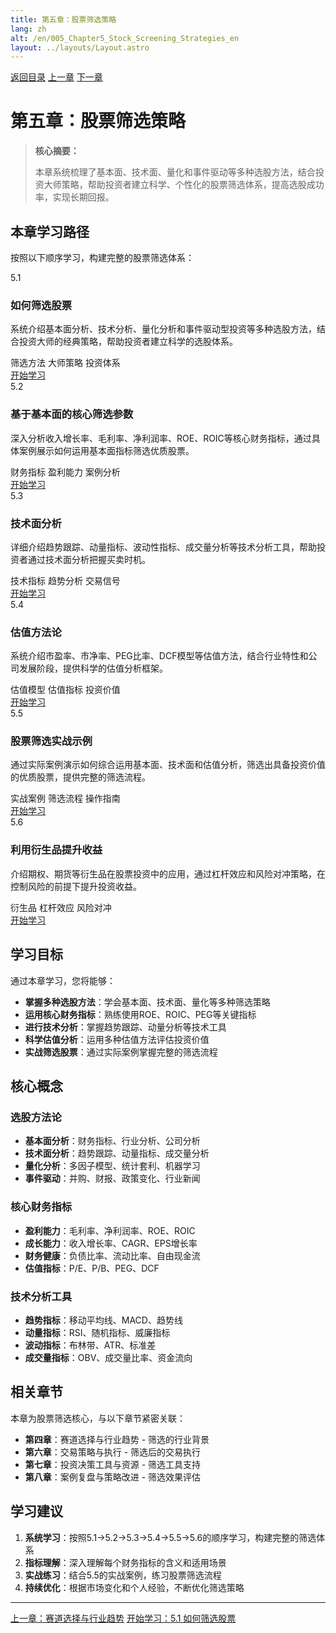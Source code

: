 ```yaml
---
title: 第五章：股票筛选策略
lang: zh
alt: /en/005_Chapter5_Stock_Screening_Strategies_en
layout: ../layouts/Layout.astro
---
```


<div class="top-nav">
  <a href="/"> 返回目录</a>
  <a href="/004_Chapter4_Track_Selection_and_Industry_Trends_CN"> 上一章</a>
  <a href="/006_Chapter6_Trading_Strategies_and_Execution_CN">下一章 </a>
</div>

# 第五章：股票筛选策略

> **核心摘要：**
> 
> 本章系统梳理了基本面、技术面、量化和事件驱动等多种选股方法，结合投资大师策略，帮助投资者建立科学、个性化的股票筛选体系，提高选股成功率，实现长期回报。

##  本章学习路径

按照以下顺序学习，构建完整的股票筛选体系：

<div class="chapters-grid">
  <div class="chapter-card">
    <div class="chapter-header">
      <span class="chapter-number">5.1</span>
      <h3>如何筛选股票</h3>
    </div>
    <p>系统介绍基本面分析、技术分析、量化分析和事件驱动型投资等多种选股方法，结合投资大师的经典策略，帮助投资者建立科学的选股体系。</p>
    <div class="chapter-features">
      <span class="feature-tag"> 筛选方法</span>
      <span class="feature-tag"> 大师策略</span>
      <span class="feature-tag"> 投资体系</span>
    </div>
    <a href="/005_Chapter5/5.1_Stock_Screening_Methods_CN" class="chapter-link">开始学习 </a>
  </div>

  <div class="chapter-card">
    <div class="chapter-header">
      <span class="chapter-number">5.2</span>
      <h3>基于基本面的核心筛选参数</h3>
    </div>
    <p>深入分析收入增长率、毛利率、净利润率、ROE、ROIC等核心财务指标，通过具体案例展示如何运用基本面指标筛选优质股票。</p>
    <div class="chapter-features">
      <span class="feature-tag"> 财务指标</span>
      <span class="feature-tag"> 盈利能力</span>
      <span class="feature-tag"> 案例分析</span>
    </div>
    <a href="/005_Chapter5/5.2_Fundamental_Screening_Parameters_CN" class="chapter-link">开始学习 </a>
  </div>

  <div class="chapter-card">
    <div class="chapter-header">
      <span class="chapter-number">5.3</span>
      <h3>技术面分析</h3>
    </div>
    <p>详细介绍趋势跟踪、动量指标、波动性指标、成交量分析等技术分析工具，帮助投资者通过技术面分析把握买卖时机。</p>
    <div class="chapter-features">
      <span class="feature-tag"> 技术指标</span>
      <span class="feature-tag"> 趋势分析</span>
      <span class="feature-tag"> 交易信号</span>
    </div>
    <a href="/005_Chapter5/5.3_Technical_Analysis_CN" class="chapter-link">开始学习 </a>
  </div>

  <div class="chapter-card">
    <div class="chapter-header">
      <span class="chapter-number">5.4</span>
      <h3>估值方法论</h3>
    </div>
    <p>系统介绍市盈率、市净率、PEG比率、DCF模型等估值方法，结合行业特性和公司发展阶段，提供科学的估值分析框架。</p>
    <div class="chapter-features">
      <span class="feature-tag"> 估值模型</span>
      <span class="feature-tag"> 估值指标</span>
      <span class="feature-tag"> 投资价值</span>
    </div>
    <a href="/005_Chapter5/5.4_Valuation_Methodology_CN" class="chapter-link">开始学习 </a>
  </div>

  <div class="chapter-card">
    <div class="chapter-header">
      <span class="chapter-number">5.5</span>
      <h3>股票筛选实战示例</h3>
    </div>
    <p>通过实际案例演示如何综合运用基本面、技术面和估值分析，筛选出具备投资价值的优质股票，提供完整的筛选流程。</p>
    <div class="chapter-features">
      <span class="feature-tag"> 实战案例</span>
      <span class="feature-tag"> 筛选流程</span>
      <span class="feature-tag"> 操作指南</span>
    </div>
    <a href="/005_Chapter5/5.5_Stock_Screening_Practice_CN" class="chapter-link">开始学习 </a>
  </div>

  <div class="chapter-card">
    <div class="chapter-header">
      <span class="chapter-number">5.6</span>
      <h3>利用衍生品提升收益</h3>
    </div>
    <p>介绍期权、期货等衍生品在股票投资中的应用，通过杠杆效应和风险对冲策略，在控制风险的前提下提升投资收益。</p>
    <div class="chapter-features">
      <span class="feature-tag"> 衍生品</span>
      <span class="feature-tag"> 杠杆效应</span>
      <span class="feature-tag"> 风险对冲</span>
    </div>
    <a href="/005_Chapter5/5.6_Derivatives_Enhancement_CN" class="chapter-link">开始学习 </a>
  </div>
</div>

##  学习目标

通过本章学习，您将能够：

- **掌握多种选股方法**：学会基本面、技术面、量化等多种筛选策略
- **运用核心财务指标**：熟练使用ROE、ROIC、PEG等关键指标
- **进行技术分析**：掌握趋势跟踪、动量分析等技术工具
- **科学估值分析**：运用多种估值方法评估投资价值
- **实战筛选股票**：通过实际案例掌握完整的筛选流程

##  核心概念

### 选股方法论
- **基本面分析**：财务指标、行业分析、公司分析
- **技术面分析**：趋势跟踪、动量指标、成交量分析
- **量化分析**：多因子模型、统计套利、机器学习
- **事件驱动**：并购、财报、政策变化、行业新闻

### 核心财务指标
- **盈利能力**：毛利率、净利润率、ROE、ROIC
- **成长能力**：收入增长率、CAGR、EPS增长率
- **财务健康**：负债比率、流动比率、自由现金流
- **估值指标**：P/E、P/B、PEG、DCF

### 技术分析工具
- **趋势指标**：移动平均线、MACD、趋势线
- **动量指标**：RSI、随机指标、威廉指标
- **波动指标**：布林带、ATR、标准差
- **成交量指标**：OBV、成交量比率、资金流向

##  相关章节

本章为股票筛选核心，与以下章节紧密关联：

- **第四章**：赛道选择与行业趋势 - 筛选的行业背景
- **第六章**：交易策略与执行 - 筛选后的交易执行
- **第七章**：投资决策工具与资源 - 筛选工具支持
- **第八章**：案例复盘与策略改进 - 筛选效果评估

##  学习建议

1. **系统学习**：按照5.1→5.2→5.3→5.4→5.5→5.6的顺序学习，构建完整的筛选体系
2. **指标理解**：深入理解每个财务指标的含义和适用场景
3. **实战练习**：结合5.5的实战案例，练习股票筛选流程
4. **持续优化**：根据市场变化和个人经验，不断优化筛选策略

---

<div class="bottom-nav">
  <a href="/004_Chapter4_Track_Selection_and_Industry_Trends_CN"> 上一章：赛道选择与行业趋势</a>
  <a href="/005_Chapter5/5.1_Stock_Screening_Methods_CN">开始学习：5.1 如何筛选股票 </a>
</div>
